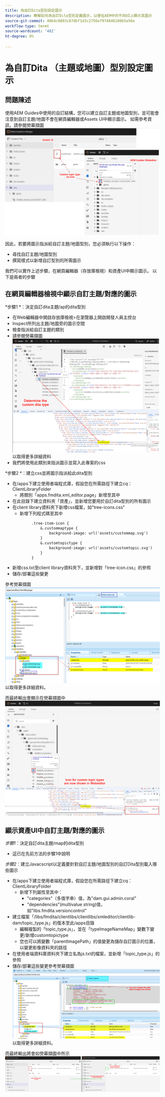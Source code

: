 ```yaml
---
title: 為自訂Dita型別設定圖示
description: 瞭解如何為自訂Dita型別定義圖示，以便在AEM中的不同UI上顯示其圖示
source-git-commit: 40b4c0803c87dbf1d3c2756e7974848100b5e56e
workflow-type: tm+mt
source-wordcount: '482'
ht-degree: 0%

---
```


# 為自訂Dita （主題或地圖）型別設定圖示


## 問題陳述

使用AEM Guides中使用的自訂結構，您可以建立自訂主題或地圖型別，並可能會注意到自訂主題/地圖不會在網頁編輯器或Assets UI中顯示圖示。 如需參考資訊，請參閱熒幕擷圖 ![熒幕擷圖以供參考](../assets/authoring/custom-ditatype-icon-notshown.png)

因此，若要將圖示指派給自訂主題/地圖型別，您必須執行以下操作：
- 尋找自訂主題/地圖型別
- 撰寫樣式以新增自訂型別的所需圖示


我們可以實作上述步驟，在網頁編輯器（存放庫檢視）和資產UI中顯示圖示。 以下是兩者的步驟


## 在網頁編輯器檢視中顯示自訂主題/對應的圖示

*步驟1 *：決定自訂dita主題/ap的dita型別
- 在Web編輯器中開啟存放庫檢視>在瀏覽器上開啟開發人員主控台
- Inspect所列出主題/地圖旁的圖示空間
- 檢查指派給自訂主題的類別
- 請參閱熒幕擷圖 ![請參閱熒幕擷圖](../assets/authoring/custom-ditatype-icon-knowditatype.png) 以取得更多詳細資料
- 我們將使用此類別來指派圖示並寫入此專案的css

*步驟2 *：建立css並將圖示指派給此dita型別
- 在/apps下建立使用者端程式庫，假設您在所需路徑下建立cq：ClientLibraryFolder
   - 將類別「apps.fmdita.xml_editor.page」新增至其中
- 在此目錄下建立資料夾「資產」，並新增您要用於自訂dita型別的所有圖示
- 在client library資料夾下新增css檔案，如&quot;tree-icons.css&quot;
   - 新增下列程式碼至其中

```
            .tree-item-icon {
                &.custommaptype {
                    background-image: url('assets/custommap.svg')
                }
                &.customtopictype {
                    background-image: url('assets/customtopic.svg')
                }
            }
```

- 新增css.txt至client library資料夾下，並新增對「tree-icon.css」的參照
- 儲存/部署這些變更

參考熒幕擷圖 ![參考熒幕擷圖](../assets/authoring/custom-ditatype-icon-define-webeditor-styles.png) 以取得更多詳細資料。

而最終輸出會顯示在熒幕擷圖中 ![顯示在熒幕擷圖中](../assets/authoring/custom-ditatype-icon-webeditor-showstyles.png)


## 顯示資產UI中自訂主題/對應的圖示

*步驟1*：決定自訂dita主題/map的dita型別
- 這已在先前方法的步驟1中說明

*步驟2*：建立Javacscript以定義要針對自訂主題/地圖型別的自訂Dita型別載入哪些圖示
- 在/apps下建立使用者端程式庫，假設您在所需路徑下建立cq：ClientLibraryFolder
   - 新增下列屬性至其中：
      - &quot;categories&quot;（多值字串）值，為&quot;dam.gui.admin.coral&quot;
      - &quot;dependencies&quot;(multivalue string)值，如&quot;libs.fmdita.versioncontrol&quot;
- 建立檔案「/libs/fmdita/clientlibs/clientlibs/xmleditor/clientlib-dam/topic_type.js」的復本至此/apps目錄
   - 編輯複製的「topic_type.js」，並在「typeImageNameMap」變數下變更/新增customtopictype
   - 您也可以將變數「parentImagePath」的值變更為儲存自訂圖示的位置，以變更影像資料夾的路徑
- 在使用者端資料庫資料夾下建立名為js.txt的檔案，並新增「topic_type.js」的參照
- 儲存/部署這些變更參考熒幕擷圖 ![參考熒幕擷圖](../assets/authoring/custom-ditatype-icon-define-assetsui-styles.png) 以取得更多詳細資料。

而最終輸出將會如熒幕擷圖中所示 ![顯示在熒幕擷圖中](../assets/authoring/custom-ditatype-icon-assetsui-showstyles.png)